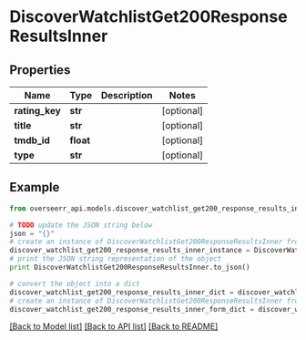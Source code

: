 # DiscoverWatchlistGet200ResponseResultsInner


## Properties
Name | Type | Description | Notes
------------ | ------------- | ------------- | -------------
**rating_key** | **str** |  | [optional] 
**title** | **str** |  | [optional] 
**tmdb_id** | **float** |  | [optional] 
**type** | **str** |  | [optional] 

## Example

```python
from overseerr_api.models.discover_watchlist_get200_response_results_inner import DiscoverWatchlistGet200ResponseResultsInner

# TODO update the JSON string below
json = "{}"
# create an instance of DiscoverWatchlistGet200ResponseResultsInner from a JSON string
discover_watchlist_get200_response_results_inner_instance = DiscoverWatchlistGet200ResponseResultsInner.from_json(json)
# print the JSON string representation of the object
print DiscoverWatchlistGet200ResponseResultsInner.to_json()

# convert the object into a dict
discover_watchlist_get200_response_results_inner_dict = discover_watchlist_get200_response_results_inner_instance.to_dict()
# create an instance of DiscoverWatchlistGet200ResponseResultsInner from a dict
discover_watchlist_get200_response_results_inner_form_dict = discover_watchlist_get200_response_results_inner.from_dict(discover_watchlist_get200_response_results_inner_dict)
```
[[Back to Model list]](../README.md#documentation-for-models) [[Back to API list]](../README.md#documentation-for-api-endpoints) [[Back to README]](../README.md)


